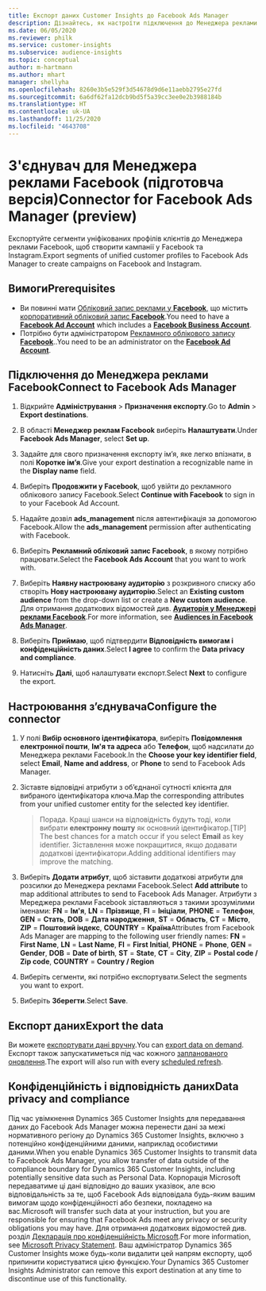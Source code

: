 ```yaml
---
title: Експорт даних Customer Insights до Facebook Ads Manager
description: Дізнайтесь, як настроїти підключення до Менеджера реклами Facebook.
ms.date: 06/05/2020
ms.reviewer: philk
ms.service: customer-insights
ms.subservice: audience-insights
ms.topic: conceptual
author: m-hartmann
ms.author: mhart
manager: shellyha
ms.openlocfilehash: 8260e3b5e529f3d54678d9d6e11aebb2795e27fd
ms.sourcegitcommit: 6a6df62fa12dcb9bd5f5a39cc3ee0e2b3988184b
ms.translationtype: HT
ms.contentlocale: uk-UA
ms.lasthandoff: 11/25/2020
ms.locfileid: "4643708"
---
```

# <a name="connector-for-facebook-ads-manager-preview"></a><span data-ttu-id="0c8d4-103">З'єднувач для Менеджера реклами Facebook (підготовча версія)</span><span class="sxs-lookup"><span data-stu-id="0c8d4-103">Connector for Facebook Ads Manager (preview)</span></span>

<span data-ttu-id="0c8d4-104">Експортуйте сегменти уніфікованих профілів клієнтів до Менеджера реклами Facebook, щоб створити кампанії у Facebook та Instagram.</span><span class="sxs-lookup"><span data-stu-id="0c8d4-104">Export segments of unified customer profiles to Facebook Ads Manager to create campaigns on Facebook and Instagram.</span></span>

## <a name="prerequisites"></a><span data-ttu-id="0c8d4-105">Вимоги</span><span class="sxs-lookup"><span data-stu-id="0c8d4-105">Prerequisites</span></span>

- <span data-ttu-id="0c8d4-106">Ви повинні мати [Обліковий запис реклами у **Facebook**](https://www.facebook.com/business/learn/lessons/step-by-step-ads-manager-account), що містить [корпоративний обліковий запис **Facebook**](https://business.facebook.com/).</span><span class="sxs-lookup"><span data-stu-id="0c8d4-106">You need to have a [**Facebook Ad Account**](https://www.facebook.com/business/learn/lessons/step-by-step-ads-manager-account) which includes a [**Facebook Business Account**](https://business.facebook.com/).</span></span>
- <span data-ttu-id="0c8d4-107">Потрібно бути адміністратором [Рекламного облікового запису **Facebook**](https://www.facebook.com/business/learn/lessons/step-by-step-ads-manager-account)..</span><span class="sxs-lookup"><span data-stu-id="0c8d4-107">You need to be an administrator on the [**Facebook Ad Account**](https://www.facebook.com/business/learn/lessons/step-by-step-ads-manager-account).</span></span>

## <a name="connect-to-facebook-ads-manager"></a><span data-ttu-id="0c8d4-108">Підключення до Менеджера реклами Facebook</span><span class="sxs-lookup"><span data-stu-id="0c8d4-108">Connect to Facebook Ads Manager</span></span>

1. <span data-ttu-id="0c8d4-109">Відкрийте **Адміністрування** > **Призначення експорту**.</span><span class="sxs-lookup"><span data-stu-id="0c8d4-109">Go to **Admin** > **Export destinations**.</span></span>

1. <span data-ttu-id="0c8d4-110">В області **Менеджер реклам Facebook** виберіть **Налаштувати**.</span><span class="sxs-lookup"><span data-stu-id="0c8d4-110">Under **Facebook Ads Manager**, select **Set up**.</span></span>

1. <span data-ttu-id="0c8d4-111">Задайте для свого призначення експорту ім’я, яке легко впізнати, в полі **Коротке ім’я**.</span><span class="sxs-lookup"><span data-stu-id="0c8d4-111">Give your export destination a recognizable name in the **Display name** field.</span></span>

1. <span data-ttu-id="0c8d4-112">Виберіть **Продовжити у Facebook**, щоб увійти до рекламного облікового запису Facebook.</span><span class="sxs-lookup"><span data-stu-id="0c8d4-112">Select **Continue with Facebook** to sign in to your Facebook Ad Account.</span></span>

1. <span data-ttu-id="0c8d4-113">Надайте дозвіл **ads_management** після автентифікація за допомогою Facebook.</span><span class="sxs-lookup"><span data-stu-id="0c8d4-113">Allow the **ads_management** permission after authenticating with Facebook.</span></span>

1. <span data-ttu-id="0c8d4-114">Виберіть **Рекламний обліковий запис Facebook**, в якому потрібно працювати.</span><span class="sxs-lookup"><span data-stu-id="0c8d4-114">Select the **Facebook Ads Account** that you want to work with.</span></span>

1. <span data-ttu-id="0c8d4-115">Виберіть **Наявну настроювану аудиторію** з розкривного списку або створіть **Нову настроювану аудиторію**.</span><span class="sxs-lookup"><span data-stu-id="0c8d4-115">Select an **Existing custom audience** from the drop-down list or create a **New custom audience**.</span></span> <span data-ttu-id="0c8d4-116">Для отримання додаткових відомостей див. [**Аудиторія у Менеджері реклами Facebook**](https://www.facebook.com/business/help/744354708981227?id=2469097953376494).</span><span class="sxs-lookup"><span data-stu-id="0c8d4-116">For more information, see [**Audiences in Facebook Ads Manager**](https://www.facebook.com/business/help/744354708981227?id=2469097953376494).</span></span>

1. <span data-ttu-id="0c8d4-117">Виберіть **Приймаю**, щоб підтвердити **Відповідність вимогам і конфіденційність даних**.</span><span class="sxs-lookup"><span data-stu-id="0c8d4-117">Select **I agree** to confirm the **Data privacy and compliance**.</span></span>

1. <span data-ttu-id="0c8d4-118">Натисніть **Далі**, щоб налаштувати експорт.</span><span class="sxs-lookup"><span data-stu-id="0c8d4-118">Select **Next** to configure the export.</span></span>

## <a name="configure-the-connector"></a><span data-ttu-id="0c8d4-119">Настроювання з’єднувача</span><span class="sxs-lookup"><span data-stu-id="0c8d4-119">Configure the connector</span></span>

1. <span data-ttu-id="0c8d4-120">У полі **Вибір основного ідентифікатора**, виберіть **Повідомлення електронної пошти**, **Ім'я та адреса** або **Телефон**, щоб надсилати до Менеджера реклами Facebook.</span><span class="sxs-lookup"><span data-stu-id="0c8d4-120">In the **Choose your key identifier field**, select **Email**, **Name and address**, or **Phone** to send to Facebook Ads Manager.</span></span>

1. <span data-ttu-id="0c8d4-121">Зіставте відповідні атрибути з об’єднаної сутності клієнта для вибраного ідентифікатора ключа.</span><span class="sxs-lookup"><span data-stu-id="0c8d4-121">Map the corresponding attributes from your unified customer entity for the selected key identifier.</span></span>
   > <span data-ttu-id="0c8d4-122">Порада. Кращі шанси на відповідність будуть тоді, коли вибрати **електронну пошту** як основний ідентифікатор.</span><span class="sxs-lookup"><span data-stu-id="0c8d4-122">[TIP] The best chances for a match occur if you select **Email** as key identifier.</span></span> <span data-ttu-id="0c8d4-123">Зіставлення може покращитися, якщо додавати додаткові ідентифікатори.</span><span class="sxs-lookup"><span data-stu-id="0c8d4-123">Adding additional identifiers may improve the matching.</span></span>

1. <span data-ttu-id="0c8d4-124">Виберіть **Додати атрибут**, щоб зіставити додаткові атрибути для розсилки до Менеджера реклами Facebook.</span><span class="sxs-lookup"><span data-stu-id="0c8d4-124">Select **Add attribute** to map additional attributes to send to Facebook Ads Manager.</span></span> <span data-ttu-id="0c8d4-125">Атрибути з Мереджера реклами Facebook зіставляються з такими зрозумілими іменами: **FN** = **Ім'я**, **LN** = **Прізвище**, **FI** = **Ініціали**, **PHONE** = **Телефон**, **GEN** = **Стать**, **DOB** = **Дата народження**, **ST** = **Область**, **CT** = **Місто**, **ZIP** = **Поштовий індекс**, **COUNTRY** = **Країна**</span><span class="sxs-lookup"><span data-stu-id="0c8d4-125">Attributes from Facebook Ads Manager are mapping to the following user friendly names: **FN** = **First Name**, **LN** = **Last Name**, **FI** = **First Initial**, **PHONE** = **Phone**, **GEN** = **Gender**, **DOB** = **Date of birth**, **ST** = **State**, **CT** = **City**, **ZIP** = **Postal code / Zip code**, **COUNTRY** = **Country / Region**</span></span>

1. <span data-ttu-id="0c8d4-126">Виберіть сегменти, які потрібно експортувати.</span><span class="sxs-lookup"><span data-stu-id="0c8d4-126">Select the segments you want to export.</span></span>

1. <span data-ttu-id="0c8d4-127">Виберіть **Зберегти**.</span><span class="sxs-lookup"><span data-stu-id="0c8d4-127">Select **Save**.</span></span>

## <a name="export-the-data"></a><span data-ttu-id="0c8d4-128">Експорт даних</span><span class="sxs-lookup"><span data-stu-id="0c8d4-128">Export the data</span></span>

<span data-ttu-id="0c8d4-129">Ви можете [експортувати дані вручну](export-destinations.md).</span><span class="sxs-lookup"><span data-stu-id="0c8d4-129">You can [export data on demand](export-destinations.md).</span></span> <span data-ttu-id="0c8d4-130">Експорт також запускатиметься під час кожного [запланованого оновлення](system.md#schedule-tab).</span><span class="sxs-lookup"><span data-stu-id="0c8d4-130">The export will also run with every [scheduled refresh](system.md#schedule-tab).</span></span>

## <a name="data-privacy-and-compliance"></a><span data-ttu-id="0c8d4-131">Конфіденційність і відповідність даних</span><span class="sxs-lookup"><span data-stu-id="0c8d4-131">Data privacy and compliance</span></span>

<span data-ttu-id="0c8d4-132">Під час увімкнення Dynamics 365 Customer Insights для передавання даних до Facebook Ads Manager можна перенести дані за межі нормативного регіону до Dynamics 365 Customer Insights, включно з потенційно конфіденційними даними, наприклад особистими даними.</span><span class="sxs-lookup"><span data-stu-id="0c8d4-132">When you enable Dynamics 365 Customer Insights to transmit data to Facebook Ads Manager, you allow transfer of data outside of the compliance boundary for Dynamics 365 Customer Insights, including potentially sensitive data such as Personal Data.</span></span> <span data-ttu-id="0c8d4-133">Корпорація Microsoft передаватиме ці дані відповідно до ваших указівок, але всю відповідальність за те, щоб Facebook Ads відповідала будь-яким вашим вимогам щодо конфіденційності або безпеки, покладено на вас.</span><span class="sxs-lookup"><span data-stu-id="0c8d4-133">Microsoft will transfer such data at your instruction, but you are responsible for ensuring that Facebook Ads meet any privacy or security obligations you may have.</span></span> <span data-ttu-id="0c8d4-134">Для отримання додаткових відомостей див. розділ [Декларація про конфіденційність Microsoft](https://go.microsoft.com/fwlink/?linkid=396732).</span><span class="sxs-lookup"><span data-stu-id="0c8d4-134">For more information, see [Microsoft Privacy Statement](https://go.microsoft.com/fwlink/?linkid=396732).</span></span>
<span data-ttu-id="0c8d4-135">Ваш адміністратор Dynamics 365 Customer Insights може будь-коли видалити цей напрям експорту, щоб припинити користуватися цією функцією.</span><span class="sxs-lookup"><span data-stu-id="0c8d4-135">Your Dynamics 365 Customer Insights Administrator can remove this export destination at any time to discontinue use of this functionality.</span></span>
